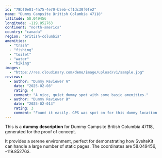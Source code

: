```yaml
---
id: "78bf0e81-4a75-4e70-b5eb-cf1dc30f0fe2"
name: "Dummy Campsite British Columbia 47118"
latitude: 58.049456
longitude: -119.852763
continent: "north-america"
country: "canada"
region: "british-columbia"
amenities:
  - "trash"
  - "fishing"
  - "toilet"
  - "water"
  - "hiking"
images:
  - "https://res.cloudinary.com/demo/image/upload/v1/sample.jpg"
reviews:
  - author: "Dummy Reviewer A"
    date: "2025-02-08"
    rating: 4
    comment: "A nice, quiet dummy spot with some basic amenities."
  - author: "Dummy Reviewer B"
    date: "2025-02-013"
    rating: 3
    comment: "Found it easily. GPS was spot on for this dummy location."
---
```


This is a **dummy description** for Dummy Campsite British Columbia 47118, generated for the proof of concept.

It provides a serene environment, perfect for demonstrating how SvelteKit can handle a large number of static pages. The coordinates are 58.049456, -119.852763.
